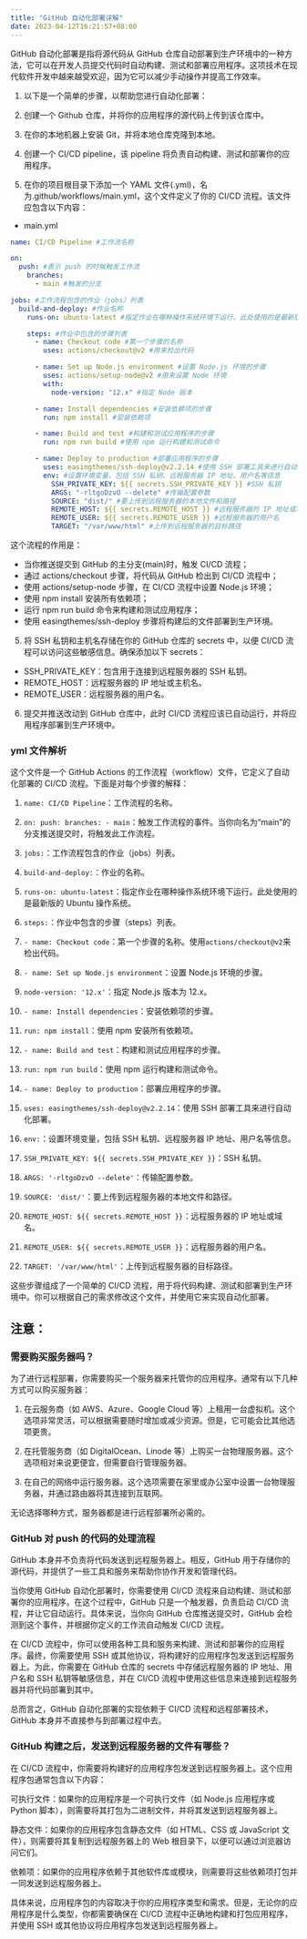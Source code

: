 ```yaml
---
title: "GitHub 自动化部署详解"
date: 2023-04-12T16:21:57+08:00
---
```


GitHub 自动化部署是指将源代码从 GitHub 仓库自动部署到生产环境中的一种方法，它可以在开发人员提交代码时自动构建、测试和部署应用程序。这项技术在现代软件开发中越来越受欢迎，因为它可以减少手动操作并提高工作效率。

1. 以下是一个简单的步骤，以帮助您进行自动化部署：

2. 创建一个 Github 仓库，并将你的应用程序的源代码上传到该仓库中。

3. 在你的本地机器上安装 Git，并将本地仓库克隆到本地。

4. 创建一个 CI/CD pipeline，该 pipeline 将负责自动构建、测试和部署你的应用程序。

5. 在你的项目根目录下添加一个 YAML 文件(.yml)，名为.github/workflows/main.yml，这个文件定义了你的 CI/CD 流程。该文件应包含以下内容：

- main.yml

```yml
name: CI/CD Pipeline #工作流名称

on:
  push: #表示 push 的时候触发工作流
    branches:
      - main #触发的分支

jobs: #工作流程包含的作业（jobs）列表
  build-and-deploy: #作业名称
    runs-on: ubuntu-latest #指定作业在哪种操作系统环境下运行。此处使用的是最新版的 Ubuntu 操作系统

    steps: #作业中包含的步骤列表
      - name: Checkout code #第一个步骤的名称
        uses: actions/checkout@v2 #用来检出代码

      - name: Set up Node.js environment #设置 Node.js 环境的步骤
        uses: actions/setup-node@v2 #用来设置 Node 环境
        with:
          node-version: "12.x" #指定 Node 版本

      - name: Install dependencies #安装依赖项的步骤
        run: npm install #安装依赖项

      - name: Build and test #构建和测试应用程序的步骤
        run: npm run build #使用 npm 运行构建和测试命令

      - name: Deploy to production #部署应用程序的步骤
        uses: easingthemes/ssh-deploy@v2.2.14 #使用 SSH 部署工具来进行自动化部署
        env: #设置环境变量，包括 SSH 私钥、远程服务器 IP 地址、用户名等信息
          SSH_PRIVATE_KEY: ${{ secrets.SSH_PRIVATE_KEY }} #SSH 私钥
          ARGS: "-rltgoDzvO --delete" #传输配置参数
          SOURCE: "dist/" #要上传到远程服务器的本地文件和路径
          REMOTE_HOST: ${{ secrets.REMOTE_HOST }} #远程服务器的 IP 地址或域名
          REMOTE_USER: ${{ secrets.REMOTE_USER }} #远程服务器的用户名
          TARGET: "/var/www/html" #上传到远程服务器的目标路径
```

这个流程的作用是：

- 当你推送提交到 GitHub 的主分支(main)时，触发 CI/CD 流程；
- 通过 actions/checkout 步骤，将代码从 GitHub 检出到 CI/CD 流程中；
- 使用 actions/setup-node 步骤，在 CI/CD 流程中设置 Node.js 环境；
- 使用 npm install 安装所有依赖项；
- 运行 npm run build 命令来构建和测试应用程序；
- 使用 easingthemes/ssh-deploy 步骤将构建后的文件部署到生产环境。

5. 将 SSH 私钥和主机名存储在你的 GitHub 仓库的 secrets 中，以便 CI/CD 流程可以访问这些敏感信息。确保添加以下 secrets：

- SSH_PRIVATE_KEY：包含用于连接到远程服务器的 SSH 私钥。
- REMOTE_HOST：远程服务器的 IP 地址或主机名。
- REMOTE_USER：远程服务器的用户名。

6. 提交并推送改动到 GitHub 仓库中，此时 CI/CD 流程应该已自动运行，并将应用程序部署到生产环境中。

### yml 文件解析

这个文件是一个 GitHub Actions 的工作流程（workflow）文件，它定义了自动化部署的 CI/CD 流程。下面是对每个步骤的解释：

1. `name: CI/CD Pipeline`：工作流程的名称。

2. `on: push: branches: - main`：触发工作流程的事件。当你向名为“main”的分支推送提交时，将触发此工作流程。

3. `jobs:`：工作流程包含的作业（jobs）列表。

4. `build-and-deploy:`：作业的名称。

5. `runs-on: ubuntu-latest`：指定作业在哪种操作系统环境下运行。此处使用的是最新版的 Ubuntu 操作系统。

6. `steps:`：作业中包含的步骤（steps）列表。

7. `- name: Checkout code`：第一个步骤的名称。使用`actions/checkout@v2`来检出代码。

8. `- name: Set up Node.js environment`：设置 Node.js 环境的步骤。

9. `node-version: '12.x'`：指定 Node.js 版本为 12.x。

10. `- name: Install dependencies`：安装依赖项的步骤。

11. `run: npm install`：使用 npm 安装所有依赖项。

12. `- name: Build and test`：构建和测试应用程序的步骤。

13. `run: npm run build`：使用 npm 运行构建和测试命令。

14. `- name: Deploy to production`：部署应用程序的步骤。

15. `uses: easingthemes/ssh-deploy@v2.2.14`：使用 SSH 部署工具来进行自动化部署。

16. `env:`：设置环境变量，包括 SSH 私钥、远程服务器 IP 地址、用户名等信息。

17. `SSH_PRIVATE_KEY: ${{ secrets.SSH_PRIVATE_KEY }}`：SSH 私钥。

18. `ARGS: '-rltgoDzvO --delete'`：传输配置参数。

19. `SOURCE: 'dist/'`：要上传到远程服务器的本地文件和路径。

20. `REMOTE_HOST: ${{ secrets.REMOTE_HOST }}`：远程服务器的 IP 地址或域名。

21. `REMOTE_USER: ${{ secrets.REMOTE_USER }}`：远程服务器的用户名。

22. `TARGET: '/var/www/html'`：上传到远程服务器的目标路径。

这些步骤组成了一个简单的 CI/CD 流程，用于将代码构建、测试和部署到生产环境中。你可以根据自己的需求修改这个文件，并使用它来实现自动化部署。

## 注意：

### 需要购买服务器吗？

为了进行远程部署，你需要购买一个服务器来托管你的应用程序。通常有以下几种方式可以购买服务器：

1. 在云服务商（如 AWS、Azure、Google Cloud 等）上租用一台虚拟机。这个选项非常灵活，可以根据需要随时增加或减少资源。但是，它可能会比其他选项更贵。

2. 在托管服务商（如 DigitalOcean、Linode 等）上购买一台物理服务器。这个选项相对来说更便宜，但需要自行管理服务器。

3. 在自己的网络中运行服务器。这个选项需要在家里或办公室中设置一台物理服务器，并通过路由器将其连接到互联网。

无论选择哪种方式，服务器都是进行远程部署所必需的。

### GitHub 对 push 的代码的处理流程

GitHub 本身并不负责将代码发送到远程服务器上。相反，GitHub 用于存储你的源代码，并提供了一些工具和服务来帮助你协作开发和管理代码。

当你使用 GitHub 自动化部署时，你需要使用 CI/CD 流程来自动构建、测试和部署你的应用程序。在这个过程中，GitHub 只是一个触发器，负责启动 CI/CD 流程，并让它自动运行。具体来说，当你向 GitHub 仓库推送提交时，GitHub 会检测到这个事件，并根据你定义的工作流自动触发 CI/CD 流程。

在 CI/CD 流程中，你可以使用各种工具和服务来构建、测试和部署你的应用程序。最终，你需要使用 SSH 或其他协议，将构建好的应用程序包发送到远程服务器上。为此，你需要在 GitHub 仓库的 secrets 中存储远程服务器的 IP 地址、用户名和 SSH 私钥等敏感信息，并在 CI/CD 流程中使用这些信息来连接到远程服务器并将代码部署到其中。

总而言之，GitHub 自动化部署的实现依赖于 CI/CD 流程和远程部署技术，GitHub 本身并不直接参与到部署过程中去。

### GitHub 构建之后，发送到远程服务器的文件有哪些？

在 CI/CD 流程中，你需要将构建好的应用程序包发送到远程服务器上。这个应用程序包通常包含以下内容：

可执行文件：如果你的应用程序是一个可执行文件（如 Node.js 应用程序或 Python 脚本），则需要将其打包为二进制文件，并将其发送到远程服务器上。

静态文件：如果你的应用程序包含静态文件（如 HTML、CSS 或 JavaScript 文件），则需要将其复制到远程服务器上的 Web 根目录下，以便可以通过浏览器访问它们。

依赖项：如果你的应用程序依赖于其他软件库或模块，则需要将这些依赖项打包并一同发送到远程服务器上。

具体来说，应用程序包的内容取决于你的应用程序类型和需求。但是，无论你的应用程序是什么类型，你都需要确保在 CI/CD 流程中正确地构建和打包应用程序，并使用 SSH 或其他协议将应用程序包发送到远程服务器上。
